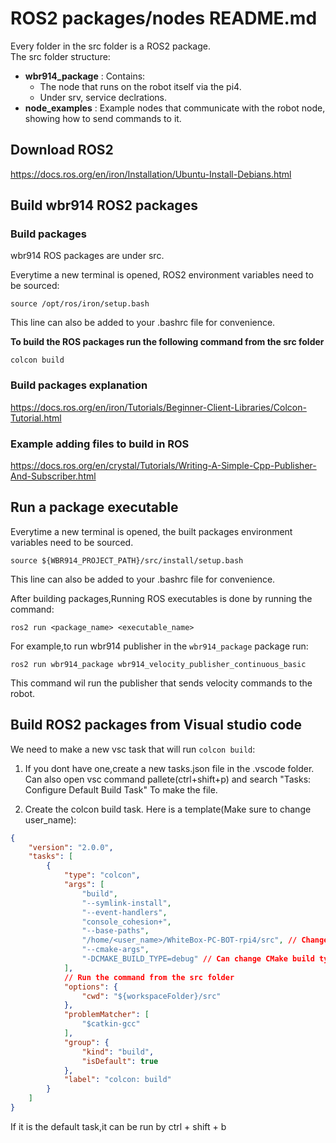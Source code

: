 # ROS2 packages/nodes README.md

Every folder in the src folder is a ROS2 package.  
The src folder structure:

- **wbr914_package** : Contains:
  - The node that runs on the robot itself via the pi4.
  - Under srv, service declrations.
- **node_examples** : Example nodes that communicate with the robot node, showing how to send commands to it.

## Download ROS2

https://docs.ros.org/en/iron/Installation/Ubuntu-Install-Debians.html

## Build wbr914 ROS2 packages

### Build packages

wbr914 ROS packages are under src.

Everytime a new terminal is opened, ROS2 environment variables need to be sourced:

```shell
source /opt/ros/iron/setup.bash
```

This line can also be added to your .bashrc file for convenience.

**To build the ROS packages run the following command from the src folder**

```shell
colcon build
```

### Build packages explanation

https://docs.ros.org/en/iron/Tutorials/Beginner-Client-Libraries/Colcon-Tutorial.html

### Example adding files to build in ROS

https://docs.ros.org/en/crystal/Tutorials/Writing-A-Simple-Cpp-Publisher-And-Subscriber.html

## Run a package executable

Everytime a new terminal is opened, the built packages environment variables need to be sourced.

```shell
source ${WBR914_PROJECT_PATH}/src/install/setup.bash
```

This line can also be added to your .bashrc file for convenience.

After building packages,Running ROS executables is done by running the command:

```shell
ros2 run <package_name> <executable_name>
```

For example,to run wbr914 publisher in the `wbr914_package` package run:

```shell
ros2 run wbr914_package wbr914_velocity_publisher_continuous_basic
```

This command wil run the publisher that sends velocity commands to the robot.

## Build ROS2 packages from Visual studio code

We need to make a new vsc task that will run `colcon build`:

1) If you dont have one,create a new tasks.json file in the .vscode folder.
Can also open vsc command pallete(ctrl+shift+p) and search  "Tasks: Configure Default Build Task" To make the file.

2) Create the colcon build task. Here is a template(Make sure to change user_name):

```json
{
	"version": "2.0.0",
	"tasks": [
		{
			"type": "colcon",
			"args": [
				"build",
				"--symlink-install",
				"--event-handlers", 
				"console_cohesion+",
				"--base-paths",
				"/home/<user_name>/WhiteBox-PC-BOT-rpi4/src", // Change the path to your src folder path
				"--cmake-args",
				"-DCMAKE_BUILD_TYPE=debug" // Can change CMake build type(Debug, Release, RelWithDebInfo and MinSizeRel)
			],
			// Run the command from the src folder
			"options": {
				"cwd": "${workspaceFolder}/src"
			},
			"problemMatcher": [
				"$catkin-gcc"
			],
			"group": {
				"kind": "build",
				"isDefault": true
			},
			"label": "colcon: build"
		}
	]
}
```

If it is the default task,it can be run by ctrl + shift + b
